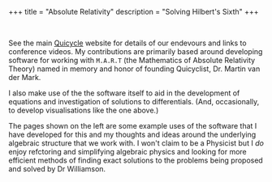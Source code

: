 +++
title = "Absolute Relativity"
description = "Solving Hilbert's Sixth"
+++

<script src="https://d3js.org/d3.v4.min.js"></script>
<style> .cell { stroke: #404040; shape-rendering: crispEdges; } </style>
<div id='chart'></div>
<script type="text/javascript" src="../../cayley.js"></script>
<br>

See the main [Quicycle][0] website for details of our endevours and links to
conference videos. My contributions are primarily based around developing
software for working with `M.A.R.T` (the Mathematics of Absolute Relativity
Theory) named in memory and honor of founding Quicyclist, Dr. Martin van der Mark.

I also make use of the the software itself to aid in the development of
equations and investigation of solutions to differentials. (And, occasionally,
to develop visualisations like the one above.)

The pages shown on the left are some example uses of the software that I have
developed for this and my thoughts and ideas around the underlying algebraic
structure that we work with. I won't claim to be a Physicist but I _do_ enjoy
refctoring and simplifying algebraic physics and looking for more efficient
methods of finding exact solutions to the problems being proposed and solved by
Dr Williamson.


  [0]: https://quicycle.com/
